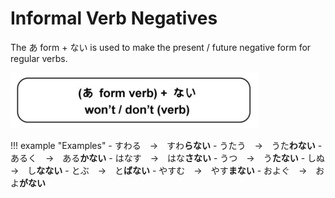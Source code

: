 # Informal Verb Negatives

The あ form + ない is used to make the present / future negative form for regular verbs.

![Verb Negatives](../../../assets/images/verb-negatives.png)

!!! example "Examples"
    - すわる　→　すわ**らない**
    - うたう　→　うた**わない**
    - あるく　→　ある**かない**
    - はなす　→　はな**さない**
    - うつ　→　う**たない**
    - しぬ　→　し**なない**
    - とぶ　→　と**ばない**
    - やすむ　→　やす**まない**
    - およぐ　→　およ**がない**